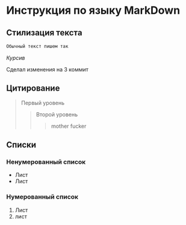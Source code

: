 # Инструкция по языку MarkDown

## Стилизация текста
```sh
Обычный текст пишем так
```
*Курсив*

Сделал изменения на 3 коммит
 ## Цитирование
 > Первый уровень
 >> Второй уровень
 >>>mother fucker

## Списки
### Ненумерованный список

* Лист
* Лист

### Нумерованный список

1. Лист
2. лист